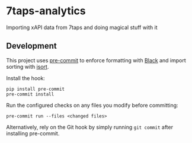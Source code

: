 # 7taps-analytics
Importing xAPI data from 7taps and doing magical stuff with it

## Development

This project uses [pre-commit](https://pre-commit.com/) to enforce formatting with [Black](https://black.readthedocs.io/en/stable/) and import sorting with [isort](https://pycqa.github.io/isort/).

Install the hook:

```
pip install pre-commit
pre-commit install
```

Run the configured checks on any files you modify before committing:

```
pre-commit run --files <changed files>
```

Alternatively, rely on the Git hook by simply running `git commit` after installing pre-commit.
